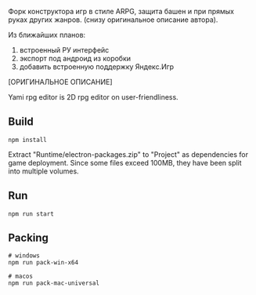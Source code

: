 Форк конструктора игр в стиле ARPG, защита башен и при прямых руках других жанров. (снизу оригинальное описание автора). 

Из ближайших планов: 
1. встроенный РУ интерфейс
2. экспорт под андроид из коробки
3. добавить встроенную поддержку Яндекс.Игр

[ОРИГИНАЛЬНОЕ ОПИСАНИЕ]

Yami rpg editor is 2D rpg editor on user-friendliness.

## Build 
```shell
npm install
```

Extract "Runtime/electron-packages.zip" to "Project" as dependencies for game deployment.
Since some files exceed 100MB, they have been split into multiple volumes.

## Run 
```shell
npm run start
```

## Packing 
```shell
# windows
npm run pack-win-x64

# macos
npm run pack-mac-universal
```
